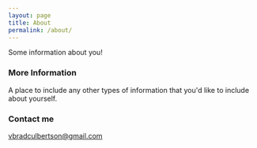 ```yaml
---
layout: page
title: About
permalink: /about/
---
```


Some information about you!

### More Information

A place to include any other types of information that you'd like to include about yourself.

### Contact me

[vbradculbertson@gmail.com](mailto:vbradculbertson@gmail.com)